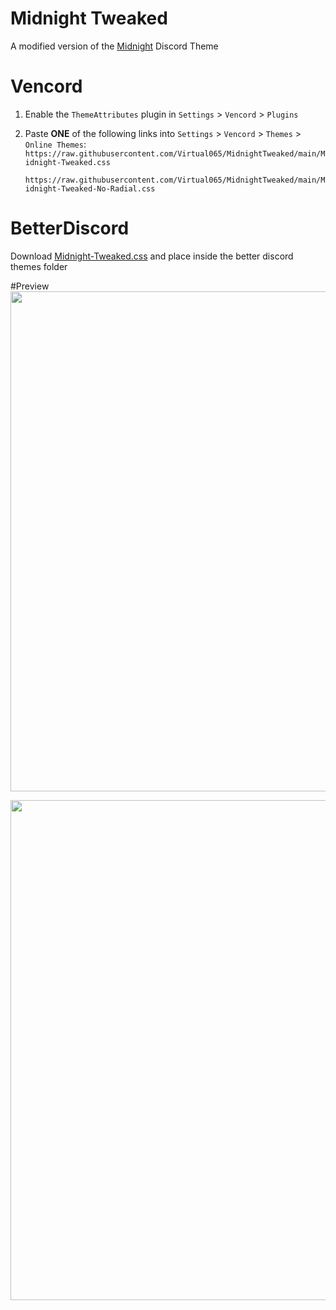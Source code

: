 [Midnight]:          https://betterdiscord.app/theme/midnight
[Midnight-Tweaked.css]: https://github.com/Virtual065/MidnightTweaked/blob/main/Midnight-Tweaked.css

# Midnight Tweaked

A modified version of the [Midnight] Discord Theme


# Vencord
1. Enable the `ThemeAttributes` plugin in `Settings` > `Vencord` > `Plugins`

2. Paste **ONE** of the following links into `Settings` > `Vencord` > `Themes` > `Online Themes`:
   `https://raw.githubusercontent.com/Virtual065/MidnightTweaked/main/Midnight-Tweaked.css`

   `https://raw.githubusercontent.com/Virtual065/MidnightTweaked/main/Midnight-Tweaked-No-Radial.css`
   
# BetterDiscord
Download [Midnight-Tweaked.css] and place inside the better discord themes folder



#Preview
<img width=800 src="https://media.discordapp.net/attachments/843607059294847066/1242404386009911306/image.png?ex=664db6c0&is=664c6540&hm=5646ba759df3927b5902f3a14c98b8595c1864df9e0a211fbf7e64a24c84d603&=&format=webp&quality=lossless&width=1663&height=905">

<img width=800 src="https://media.discordapp.net/attachments/843607059294847066/1242404384898285568/image.png?ex=664db6c0&is=664c6540&hm=77cd6420976bdcf3d9cb4538f9ebcb43b668bce4bcfae5242077a1d8ef11813b&=&format=webp&quality=lossless&width=1666&height=905">